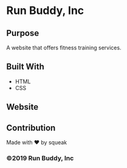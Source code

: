 # Run Buddy, Inc
## Purpose
A website that offers fitness training services. 

## Built With
* HTML
* CSS

## Website


## Contribution
Made with ❤️ by squeak

### ©️2019 Run Buddy, Inc 
